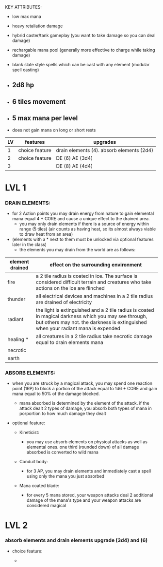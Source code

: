 
KEY ATTRIBUTES:
- low max mana
- heavy retaliation damage
- hybrid caster/tank gameplay (you want to take damage so you can deal damage)
- rechargable mana pool (generally more effective to charge while taking damage)
- blank slate style spells which can be cast with any element (modular spell casting)

- ## 2d8 hp

- ## 6 tiles movement

- ## 5 max mana per level

- does not gain mana on long or short rests

| LV | features | upgrades|
|---|---|---|
| 1 | choice feature | drain elements (4). absorb elements (2d4)|
| 2 | choice feature | DE (6) AE (3d4) |
| 3 | | DE (8) AE (4d4) |

# LVL 1

### DRAIN ELEMENTS:
- for 2 Action points you may drain energy from nature to gain elemental mana equal 4 + CORE and cause a unique effect to the drained area.
  - you may only drain elements if there is a source of energy within range (5 tiles) (air counts as having heat, so its almost always viable to draw heat from an area)
- (elements with a * next to them must be unlocked via optional features later in the class)
  - the elements you may drain from the world are as follows:

| element drained | effect on the surrounding environment |
|---|---|
| fire | a 2 tile radius is coated in ice. The surface is considered difficult terrain and creatures who take actions on the ice are flinched |
| thunder | all electrical devices and machines in a 2 tile radius are drained of electricity |
| radiant | the light is extinguished and a 2 tile radius is coated in magical darkness which you may see through, but others may not. the darkness is extinguished when your radiant mana is expended |
| healing * | all creatures in a 2 tile radius take necrotic damage equal to drain elements mana |
| necrotic | |
| earth | |
### ABSORB ELEMENTS: 

- when you are struck by a magical attack, you may spend one reaction point (1RP) to block a portion of the attack equal to 1d6 + CORE and gain mana equal to 50% of the damage blocked.
    - mana absorbed is determined by the element of the attack. if the attack dealt 2 types of damage, you absorb both types of mana in porportion to how much damage they dealt

- optional feature:
  
  - Kineticist:
    - you may use absorb elements on physical attacks as well as elemental ones. one third (rounded down) of all damage absorbed is converted to wild mana
  
  - Conduit body:
    - for 3 AP, you may drain elements and immediately cast a spell using only the mana you just absorbed

  - Mana coated blade:
    - for every 5 mana stored, your weapon attacks deal 2 additional damage of the mana's type and your weapon attacks are considered magical
   
# LVL 2

### absorb elements and drain elements upgrade (3d4) and (6)

- choice feature:

  -  


